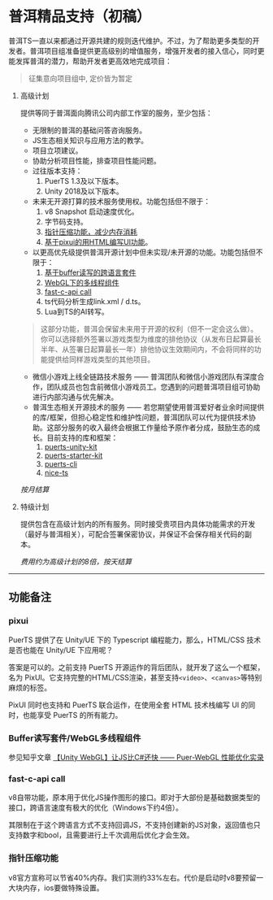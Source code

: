 # 普洱精品支持（初稿）
普洱TS一直以来都通过开源共建的规则迭代维护。不过，为了帮助更多类型的开发者。普洱项目组准备提供更高级别的增值服务，增强开发者的接入信心，同时更能发挥普洱的潜力，帮助开发者更高效地完成项目：

> 征集意向项目组中, 定价皆为暂定

1. 高级计划

    提供等同于普洱面向腾讯公司内部工作室的服务，至少包括：
    * 无限制的普洱的基础问答咨询服务。
    * JS生态相关知识与应用方法的教学。
    * 项目立项建议。
    * 协助分析项目性能，排查项目性能问题。
    * 过往版本支持：
        1. PuerTS 1.3及以下版本。
        2. Unity 2018及以下版本。
    * 未来无开源打算的技术服务使用权。功能包括但不限于：
        1. v8 Snapshot 启动速度优化。
        2. 字节码支持。
        3. [指针压缩功能，减少内存消耗](#指针压缩功能)
        4. [基于pixui的用HTML编写UI功能](#pixui)。
    * 以更高优先级提供普洱开源计划中但未实现/未开源的功能。功能包括但不限于：
        1. [基于buffer读写的跨语言套件](#buffer读写套件webgl多线程组件)
        2. [WebGL下的多线程组件](#buffer读写套件webgl多线程组件)
        3. [fast-c-api call](#fast-c-api-call)
        4. ts代码分析生成link.xml / d.ts。
        5. Lua到TS的AI转写。
    > 这部分功能，普洱会保留未来用于开源的权利（但不一定会这么做）。你可以选择额外签署以游戏类型为维度的排他协议（从发布日起算最长半年、从签署日起算最长一年）排他协议生效期间内，不会将同样的功能提供给同样游戏类型的其他项目。
    * 微信小游戏上线全链路技术服务 —— 普洱团队和微信小游戏团队有深度合作，团队成员也包含前微信小游戏员工。您遇到的问题普洱项目组可协助进行内部沟通与优先解决。
    * 普洱生态相关开源技术的服务 —— 若您期望使用普洱爱好者业余时间提供的库/框架，但担心稳定性和维护性问题，普洱团队可以代为提供技术协助。这部分服务的收入最终会根据工作量给予原作者分成，鼓励生态的成长。目前支持的库和框架：
        1. [puerts-unity-kit](https://github.com/throw-out/puerts-unity-kit)
        2. [puerts-starter-kit](https://github.com/Geequlim/puerts-starter-kit)
        3. [puerts-cli](https://github.com/sbfkcel/puerts_cli)
        4. [nice-ts](https://github.com/Justin-sky/Nice-TS)

    *按月结算*
    
2. 特级计划

   提供包含在高级计划内的所有服务。同时接受贵项目内具体功能需求的开发（最好与普洱相关），可配合签署保密协议，并保证不会保存相关代码的副本。
   
   *费用约为高级计划的8倍，按天结算*

------
## 功能备注

### pixui
PuerTS 提供了在 Unity/UE 下的 Typescript 编程能力，那么，HTML/CSS 技术是否也能在 Unity/UE 下应用呢？

答案是可以的。之前支持 PuerTS 开源运作的背后团队，就开发了这么一个框架，名为 PixUI。它支持完整的HTML/CSS渲染，甚至支持`<video>`、`<canvas>`等特别麻烦的标签。

PixUI 同时也支持和 PuerTS 联合运作，在使用全套 HTML 技术栈编写 UI 的同时，也能享受 PuerTS 的所有能力。

### Buffer读写套件/WebGL多线程组件
参见知乎文章 [【Unity WebGL】让JS比C#还快 —— Puer-WebGL 性能优化实录](https://zhuanlan.zhihu.com/p/646932579)

### fast-c-api call
v8自带功能，原本用于优化JS操作图形的接口。即对于大部份是基础数据类型的接口，跨语言速度有极大的优化（Windows下约4倍）。

其限制在于这个跨语言方式不支持回调JS，不支持创建新的JS对象，返回值也只支持数字和bool，且需要进行上千次调用后优化才会生效。

### 指针压缩功能
v8官方宣称可以节省40%内存。我们实测约33%左右。代价是启动时v8要预留一大块内存，ios要做特殊设置。
